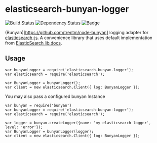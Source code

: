 # elasticsearch-bunyan-logger
[![Build Status](https://travis-ci.org/soplakanets/elasticsearch-bunyan-logger.svg?branch=master)](https://travis-ci.org/soplakanets/elasticsearch-bunyan-logger) [![Dependency Status](https://david-dm.org/soplakanets/elasticsearch-bunyan-logger.png)](https://david-dm.org/soplakanets/elasticsearch-bunyan-logger)
![Badge](https://img.shields.io/badge/has%20nifty%20badges-yes-green.svg)

(Bunyan)[https://github.com/trentm/node-bunyan] logging adapter for [elasticsearch-js](https://github.com/elastic/elasticsearch-js).
A convenience library that uses default implementation from [ElasticSearch lib docs](https://www.elastic.co/guide/en/elasticsearch/client/javascript-api/current/logging.html).

## Usage
```
var bunyanLogger = require('elasticsearch-bunyan-logger');
var elasticsearch = require('elasticsearch');

var BunyanLogger = bunyanLogger();
var client = new elasticsearch.Client({ log: BunyanLogger });
```

You may also pass a configured bunyan Instance
```
var bunyan = require('bunyan')
var bunyanLogger = require('elasticsearch-bunyan-logger');
var elasticsearch = require('elasticsearch');

var logger = bunyan.createLogger({name: 'my-elasticsearch-logger', level: 'error'});
var BunyanLogger = bunyanLogger(logger);
var client = new elasticsearch.Client({ log: BunyanLogger });
```
